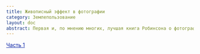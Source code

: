 ```yaml
---
title: Живописный эффект в фотографии
category: Землепользование
layout: doc
abstract: Первая и, по мнению многих, лучшая книга Робинсона о фотографическом искусстве уже давно ставшая эталоном.
---
```


<p><a href="https://t.me/land_use_art/6" target="blank" style="color: #031da3">Часть 1</a></p>

